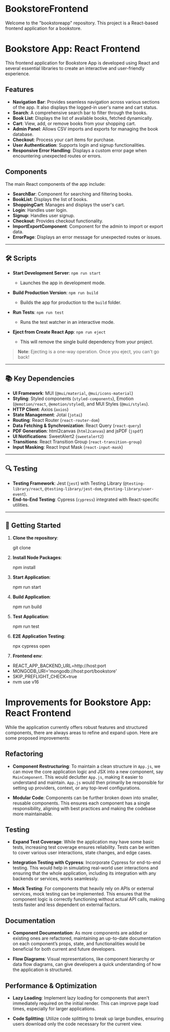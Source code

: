# BookstoreFrontend 


Welcome to the "bookstoreapp" repository. This project is a React-based frontend application for a bookstore.

# Bookstore App: React Frontend

This frontend application for Bookstore App is developed using React and several essential libraries to create an interactive and user-friendly experience.

## Features

- **Navigation Bar**: Provides seamless navigation across various sections of the app. It also displays the logged-in user's name and cart status.
- **Search**: A comprehensive search bar to filter through the books.
- **Book List**: Displays the list of available books, fetched dynamically.
- **Cart**: View, add, or remove books from your shopping cart.
- **Admin Panel**: Allows CSV imports and exports for managing the book database.
- **Checkout**: Process your cart items for purchase.
- **User Authentication**: Supports login and signup functionalities.
- **Responsive Error Handling**: Displays a custom error page when encountering unexpected routes or errors.

## Components

The main React components of the app include:

- **SearchBar**: Component for searching and filtering books.
- **BookList**: Displays the list of books.
- **ShoppingCart**: Manages and displays the user's cart.
- **Login**: Handles user login.
- **Signup**: Handles user signup.
- **Checkout**: Provides checkout functionality.
- **ImportExportComponent**: Component for the admin to import or export data.
- **ErrorPage**: Displays an error message for unexpected routes or issues.


---

## 🛠️ Scripts

- **Start Development Server**: `npm run start`
  - Launches the app in development mode.
  
- **Build Production Version**: `npm run build`
  - Builds the app for production to the `build` folder.

- **Run Tests**: `npm run test`
  - Runs the test watcher in an interactive mode.

- **Eject from Create React App**: `npm run eject`
  - This will remove the single build dependency from your project.

> **Note**: Ejecting is a one-way operation. Once you eject, you can't go back!

---

## 📚 Key Dependencies

- **UI Framework**: MUI (`@mui/material`, `@mui/icons-material`)
- **Styling**: Styled components (`styled-components`), Emotion (`@emotion/react`, `@emotion/styled`), and MUI Styles (`@mui/styles`).
- **HTTP Client**: Axios (`axios`)
- **State Management**: Jotai (`jotai`)
- **Routing**: React Router (`react-router-dom`)
- **Data Fetching & Synchronization**: React Query (`react-query`)
- **PDF Generation**: html2canvas (`html2canvas`) and jsPDF (`jspdf`)
- **UI Notifications**: SweetAlert2 (`sweetalert2`)
- **Transitions**: React Transition Group (`react-transition-group`)
- **Input Masking**: React Input Mask (`react-input-mask`)

---

## 🔍 Testing

- **Testing Framework**: Jest (`jest`) with Testing Library (`@testing-library/react`, `@testing-library/jest-dom`, `@testing-library/user-event`).
- **End-to-End Testing**: Cypress (`cypress`) integrated with React-specific utilities.

---

## 🚀 Getting Started

1. **Clone the repository**:
   
   git clone <repository-url>
   
2. **Install Node Packages**:
   
      npm install
   
3. **Start Application**:
   
      npm run start

   
4. **Build Application**:
   
      npm run build

5. **Test Application**:
   
     npm run test

5. **E2E Application Testing**:
   
     npx cypress open

6. **Frontend env**:
   
 - REACT_APP_BACKEND_URL=http://host:port
 - MONGODB_URI='mongodb://host:port/bookstore'
 - SKIP_PREFLIGHT_CHECK=true
-   nvm use v16

# Improvements for Bookstore App: React Frontend

While the application currently offers robust features and structured components, there are always areas to refine and expand upon. Here are some proposed improvements:

## Refactoring

- **Component Restructuring**: To maintain a clean structure in `App.js`, we can move the core application logic and JSX into a new component, say `MainComponent`. This would declutter `App.js`, making it easier to understand and maintain. `App.js` would then primarily be responsible for setting up providers, context, or any top-level configurations.

- **Modular Code**: Components can be further broken down into smaller, reusable components. This ensures each component has a single responsibility, aligning with best practices and making the codebase more maintainable.

## Testing

- **Expand Test Coverage**: While the application may have some basic tests, increasing test coverage ensures reliability. Tests can be written to cover various user interactions, state changes, and edge cases.

- **Integration Testing with Cypress**: Incorporate Cypress for end-to-end testing. This would help in simulating real-world user interactions and ensuring that the whole application, including its integration with any backends or services, works seamlessly.

- **Mock Testing**: For components that heavily rely on APIs or external services, mock testing can be implemented. This ensures that the component logic is correctly functioning without actual API calls, making tests faster and less dependent on external factors.

## Documentation

- **Component Documentation**: As more components are added or existing ones are refactored, maintaining an up-to-date documentation on each component’s props, state, and functionalities would be beneficial for both current and future developers.

- **Flow Diagrams**: Visual representations, like component hierarchy or data flow diagrams, can give developers a quick understanding of how the application is structured.

## Performance & Optimization

- **Lazy Loading**: Implement lazy loading for components that aren't immediately required on the initial render. This can improve page load times, especially for larger applications.

- **Code Splitting**: Utilize code splitting to break up large bundles, ensuring users download only the code necessary for the current view.



 
   
